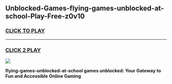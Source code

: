 
## Unblocked-Games-flying-games-unblocked-at-school-Play-Free-z0v10
<h3>
<a href="https://premium76.site?title=flying-games-unblocked-at-school&ref=20A">CLICK TO PLAY</a></h3>
<hr>

<h3>
<a href="https://premium76.site?title=flying-games-unblocked-at-school&ref=20A">CLICK 2 PLAY</a>
  
</h3>

<a href="https://premium76.site?title=flying-games-unblocked-at-school&ref=20A"><img src="https://clearcache.store/games.png"></a>


**flying-games-unblocked-at-school games unblocked: Your Gateway to Fun and Accessible Online Gaming**
